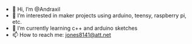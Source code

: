 - 👋 Hi, I’m @Andraxil
- 👀 I’m interested in maker projects using arduino, teensy, raspberry pi, etc.
- 🌱 I’m currently learning c++ and arduino sketches
- 📫 How to reach me: jones8141@att.net

<!---
Andraxil/Andraxil is a ✨ special ✨ repository because its `README.md` (this file) appears on your GitHub profile.
You can click the Preview link to take a look at your changes.
--->
